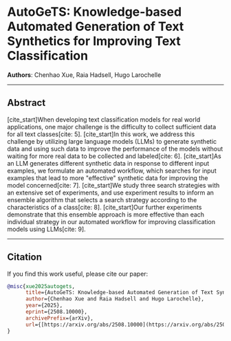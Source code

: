 # AutoGeTS: Knowledge-based Automated Generation of Text Synthetics for Improving Text Classification

**Authors**: Chenhao Xue, Raia Hadsell, Hugo Larochelle

---

## Abstract

[cite_start]When developing text classification models for real world applications, one major challenge is the difficulty to collect sufficient data for all text classes[cite: 5]. [cite_start]In this work, we address this challenge by utilizing large language models (LLMs) to generate synthetic data and using such data to improve the performance of the models without waiting for more real data to be collected and labeled[cite: 6]. [cite_start]As an LLM generates different synthetic data in response to different input examples, we formulate an automated workflow, which searches for input examples that lead to more "effective" synthetic data for improving the model concerned[cite: 7]. [cite_start]We study three search strategies with an extensive set of experiments, and use experiment results to inform an ensemble algorithm that selects a search strategy according to the characteristics of a class[cite: 8]. [cite_start]Our further experiments demonstrate that this ensemble approach is more effective than each individual strategy in our automated workflow for improving classification models using LLMs[cite: 9].

---

## Citation

If you find this work useful, please cite our paper:

```bibtex
@misc{xue2025autogets,
      title={AutoGeTS: Knowledge-based Automated Generation of Text Synthetics for Improving Text Classification}, 
      author={Chenhao Xue and Raia Hadsell and Hugo Larochelle},
      year={2025},
      eprint={2508.10000},
      archivePrefix={arXiv},
      url={[https://arxiv.org/abs/2508.10000](https://arxiv.org/abs/2508.10000)}
}
